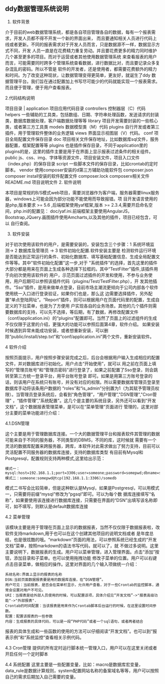 ﻿ddy数据管理系统说明
------------------------------------------------------------------------------------------------------------------------

1. 软件背景

介于目前的web数据管理系统，都是各自项目管理各自的数据，每有一个报表需求，开发人员都不得不开发一个新的界面出来， 而且要通知相关人员进行代码上线或者更新。不同的报表需求对于开发人员而言，只是数据源不一样，数据显示方式不同，开发 人员一直是在花费精力重复劳动。并且要花费更多的精力同时维护几个甚至更多的项目。而对于运营或者其他使用数据管理系统 来查看报表的用户而言，可能需要同时跨多个管理系统查看数据，进行数据比对，而且要记录众多复杂混乱的密码。所以不管是 软件的开发者，还是使用者，都需要花费额外的精力和时间。为了改变这种现状，让数据管理变得更简单，更友好，就诞生了ddy 数据管理平台。我们旨在通过配置加上书写尽可能少的代码就能实现一个报表需求。而且便于管理，便于用户查看报表。

2.代码结构说明

项目目录
    |
    application 项目应用代码目录
    controllers 控制器层（C）代码
    helpers 一些辅助的工具类，包括数组、日期、字符串处理函数，发送请求的封装类，数据库数据处理，客户端数据处理等等
    library 项目开发需要封装的一些核心类，或者第三方工具类
    models 数据模型类（M）代码
    plugins 自行开发或者第三插件，用于管理软件整体的业务逻辑
    views 界面显示视图层（V）代码。
    conf 项目全局配置文件保存目录
doc 项目相关文件保存地址，比如数据库sql文件，服务器配置，框架配置等等
plugins 也是插件保存目录，不同于application里的plugins的是，这里的插件主要是用于在界面上显示报表过滤条件的相关组件。
public js、css、img、字体等资源文件，项目安装文件，项目入口文件（index.php）的保存目录
script 一些脚本文件的保存目录，比如crontab的定时脚本。
vendor 使用composer安装的d第三方辅助功能软件包
composer.json composer install安装的软件配置文件
composer.lock composerx相关文件
README.md 项目说明文件
2. 软件说明

本项目是常规的B/S模式web项目，需要浏览器作为客户端，服务器需要linux服务器，windows上可能会因为部分功能不能使用而导致报错。项 目开发语言使用的是php,版本要求 >= 5.6 ,后端框架使用yaf框架,版本 >= 2.3.4,需要开启命名空间，php.ini的配置见： doc/yaf.ini.前端框架主要使用AngularJS，Bootstrap,JQuery.画图插件使用Amcharts,以及其他的插件，项目已经包含，可以 自行查阅。

3. 软件安装

对于初次使用该软件的用户，是需要安装的，安装包含三个步骤：1 系统环境监测-> 2 数据库及管理员 -> 3 软件初始化配置.软件安装主要是 检测软件运行环境是否能达到正常运行的条件、初始化数据库、填写基础配置信息、生成全局配置文件等等。其中"软件初始化配置"这一步,对于 "系统插件"的选择，首先这里的插件大部分都是用来在页面上生成各种选择下拉框的。其中“TestFilter”插件,该插件用于向初次使用该软件的 用户，示范页面过滤插件的开发和使用，不参与业务使用，用户后期可以参照该插件代码（plugins/Test/TestFilter.php），开 发其他插件。“Sso”插件，是用来做单点登录，目前市场主潮流更倾向于公司内部各个软件使用统一入口进行登录验证，如果你们也是，那么这 边需要选择插件，另外配置“单点登陆网址”。“Report”插件，则可以根据用户在页面代码里的配置，生成自定义的下拉菜单，也是为了方便用 户实现各自的业务场景。其他的几个插件则需要数据库的支持，可以先不选择，等后期，有了数据，再修改配置文件（conf/application.ini）的“plugins”配置即可。当然了页面上的过滤组件的生成不仅仅限于这里的介绍，更强大的功能可以参照后面第4章，软件介绍。
如果安装时候遇到异常未能成功安装，或者想重新安装，可以删除“public/install/step.txt”和“conf/application.ini”两个文件，重新安装软件。

4 软件介绍

按照页面提示，用户按照步骤安装完成之后，后台会根据用户输入生成相应的配置文件，并对数据库进行初始化。用户点击“开始使用”，就可以 用之前在页面上填写的“管理员账号”和“管理员密码”进行登录了，如果之前配置了Sso登录，则会跳转至第三方统一登录平台，用平台账号登录 即可。如果是用第三方账号登录的话，则该用户在系统只有账号，并没有对应的权限。所以需要数据库管理员登录至数据库手动将该条用户数据的 “roles”和“is_admin”分别置为1（为其赋予管理员权限）。当管理员登录系统后，会看到“角色管理”，“用户管理”,"DSN管理","Cron管理" ，“插件管理”,"系统配置"。这几个是主要的系统目录，另外还可以看到“开发文档”，这个数据报表管理菜单，是可以在“菜单管理”页面进行 管理的，这里对部分主要的菜单功能进行介绍：

4.1.DSN管理

这个主要是用于管理数据库连接。一个大的数据管理平台和报表软件其管理的数据可能来自于不同的服务器，不同类型的DBMS，不同的库，这时候就 需要有一个灵活的数据库配置来跨服务器，跨库，本软件对此需求做出了努力支持，目前可以灵活配置不同服务器的数据库连接，支持的数据库类型 有目前有Mysql和Postgresql，配置规则支持两种模式,这里给出示范：

    模式一：mysql:host=192.168.1.1;port=3306;user=someone;password=somepwd;dbname=somedb
    模式二：someone:somepwd@tcp(192.168.1.1:3306)/somedb

模式二书写会比较简单，但是这种默认是Mysql，如果是Postgresql，可以用模式一，只需要将前缀“mysql”修改为“pgsql”即可。可以为每个数 据库连接填写“名称”，如果要使用该连接进行数据库连接，只需要在界面的“DSN”出填写该名称即可，如不填写，则默认是default数据库连接

4.2 菜单管理

该模块主要是用于管理在页面上显示的数据报表，当然不仅仅限于数据报表啦，改软件支持markdown,用于也可以在这个创建其他项目的说明文档或者 是年度总结，也是很炫酷的哦。“markdown”页面的用法，可以参照系统已经生成的“开发文档”菜单，按照markdown的语法书写代码，就可以了，就 不做过多说明。这里主要说明下，数据报表的生成。用户可以菜单管理，进入管理界面。点击“添加”按钮，添加目录和子菜单。也可以使用拖拽功能 修改子菜单的位置。用户可以右键点击目录菜单，做相应的操作。这里对界面的几个输入项做统一介绍：

    系统名称:界面上显示的报表的名称
    DSN:当前页面数据报表要是用的数据库连接，在“DSN管理”。
    用户可见：当前报表，是否会在菜单栏显示，允许用户查看，对于一些Crontab的监控脚本，通常会设置对用户不可见。
    URI：当报表是给外部人员使用的时候，可以配置该项，具体介绍见“开发文档”->"报表高级功能"->"外部报表".
    Crontab的时间配置：当该报表是用来作为Crontab脚本后台运行的时候，在这里设置时间参数。
    配置：配置该报表的一些参数
    内容：生成报表的具体代码，可以是一段“PHP代码”或者一个sql语句，或者两者结合

报表的具体生成和一些函数的使用的方法可以仔细阅读“开发文档”。也可以到“报表示例”和“系统监控”查看相关示例代码。

4.3 Cron管理
提供的所有定时运行脚本统一管理入口，用户可以在这里关闭或者开启任何一个定时脚本

4.4 系统配置
这里主要是一些配置变量，比如：macro是数据库宏变量，data_rule是数据计算规则，system配置网站名称的备案域名等等，用户可以按照自己的需求后期加入自己需要的变量。
